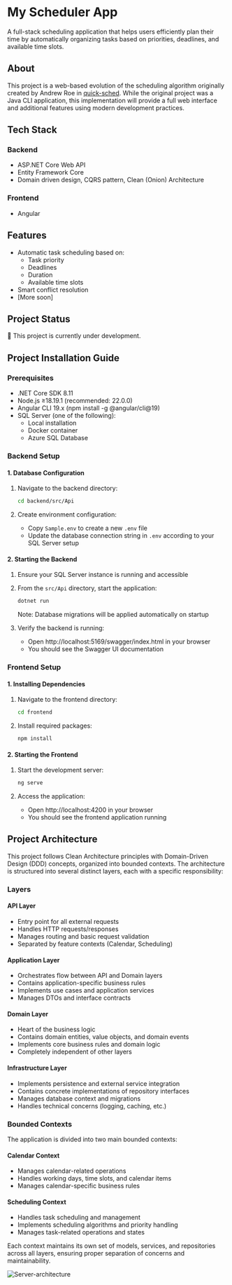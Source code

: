 # My Scheduler App
A full-stack scheduling application that helps users efficiently plan their time by automatically organizing tasks based on priorities, deadlines, and available time slots.

## About

This project is a web-based evolution of the scheduling algorithm originally created by Andrew Roe in [quick-sched](https://github.com/AndrewRoe34/quick-sched). While the original project was a Java CLI application, this implementation will provide a full web interface and additional features using modern development practices.

## Tech Stack

### Backend
- ASP.NET Core Web API
- Entity Framework Core
- Domain driven design, CQRS pattern, Clean (Onion) Architecture

### Frontend
- Angular

## Features

- Automatic task scheduling based on:
  - Task priority
  - Deadlines
  - Duration
  - Available time slots
- Smart conflict resolution
- [More soon]

## Project Status

🚧 This project is currently under development. 

## Project Installation Guide

### Prerequisites
- .NET Core SDK 8.11
- Node.js ≥18.19.1 (recommended: 22.0.0)
- Angular CLI 19.x (npm install -g @angular/cli@19)
- SQL Server (one of the following):
  - Local installation
  - Docker container
  - Azure SQL Database

### Backend Setup

#### 1. Database Configuration
1. Navigate to the backend directory:
   ```bash
   cd backend/src/Api
   ```

2. Create environment configuration:
   - Copy `Sample.env` to create a new `.env` file
   - Update the database connection string in `.env` according to your SQL Server setup

#### 2. Starting the Backend
1. Ensure your SQL Server instance is running and accessible

2. From the `src/Api` directory, start the application:
   ```bash
   dotnet run
   ```
   Note: Database migrations will be applied automatically on startup

3. Verify the backend is running:
   - Open http://localhost:5169/swagger/index.html in your browser
   - You should see the Swagger UI documentation

### Frontend Setup

#### 1. Installing Dependencies
1. Navigate to the frontend directory:
   ```bash
   cd frontend
   ```

2. Install required packages:
   ```bash
   npm install
   ```

#### 2. Starting the Frontend
1. Start the development server:
   ```bash
   ng serve
   ```

2. Access the application:
   - Open http://localhost:4200 in your browser
   - You should see the frontend application running


## Project Architecture

This project follows Clean Architecture principles with Domain-Driven Design (DDD) concepts, organized into bounded contexts. The architecture is structured into several distinct layers, each with a specific responsibility:

### Layers

#### API Layer
- Entry point for all external requests
- Handles HTTP requests/responses
- Manages routing and basic request validation
- Separated by feature contexts (Calendar, Scheduling)

#### Application Layer
- Orchestrates flow between API and Domain layers
- Contains application-specific business rules
- Implements use cases and application services
- Manages DTOs and interface contracts

#### Domain Layer
- Heart of the business logic
- Contains domain entities, value objects, and domain events
- Implements core business rules and domain logic
- Completely independent of other layers

#### Infrastructure Layer
- Implements persistence and external service integration
- Contains concrete implementations of repository interfaces
- Manages database context and migrations
- Handles technical concerns (logging, caching, etc.)

### Bounded Contexts

The application is divided into two main bounded contexts:

#### Calendar Context
- Manages calendar-related operations
- Handles working days, time slots, and calendar items
- Manages calendar-specific business rules

#### Scheduling Context
- Handles task scheduling and management
- Implements scheduling algorithms and priority handling
- Manages task-related operations and states

Each context maintains its own set of models, services, and repositories across all layers, ensuring proper separation of concerns and maintainability.

![Server-architecture](https://github.com/user-attachments/assets/7fb3f142-351a-4189-b457-e0474d59c4af)
